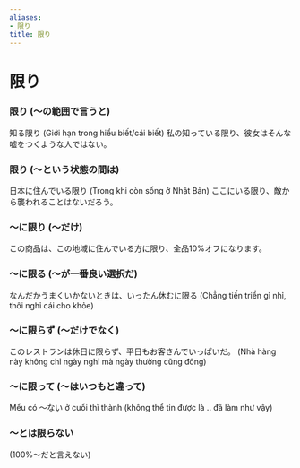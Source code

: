 ```yaml
---
aliases:
- 限り
title: 限り
---
```

# 限り

### 限り (〜の範囲で言うと)
知る限り (Giới hạn trong hiểu biết/cái biết)
私の知っている限り、彼女はそんな嘘をつくような人ではない。

### 限り (〜という状態の間は)
日本に住んでいる限り (Trong khi còn sống ở Nhật Bản)
ここにいる限り、敵から襲われることはないだろう。

### 〜に限り (〜だけ)
この商品は、この地域に住んでいる方に限り、全品10%オフになります。

### ～に限る (〜が一番良い選択だ)
なんだかうまくいかないときは、いったん休むに限る (Chẳng tiến triển gì nhỉ, thôi nghỉ cái cho khỏe)

### 〜に限らず (〜だけでなく)
このレストランは休日に限らず、平日もお客さんでいっぱいだ。 (Nhà hàng này không chỉ ngày nghỉ mà ngày thường cũng đông)

### 〜に限って (〜はいつもと違って)
Mếu có 〜ない ở cuối thì thành (không thể tin được là .. đã làm như vậy)

### 〜とは限らない
(100%〜だと言えない)
